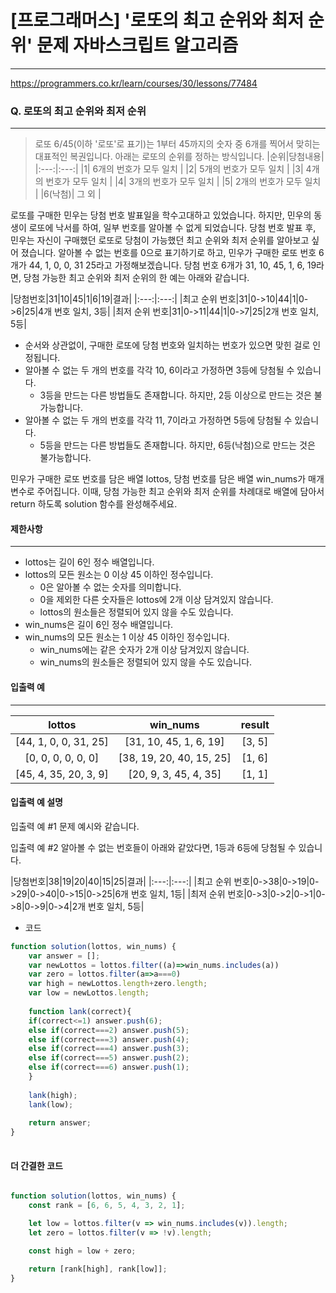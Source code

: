 # [프로그래머스] '로또의 최고 순위와 최저 순위' 문제 자바스크립트 알고리즘
-------
https://programmers.co.kr/learn/courses/30/lessons/77484
### Q. 로또의 최고 순위와 최저 순위
-----

> 로또 6/45(이하 '로또'로 표기)는 1부터 45까지의 숫자 중 6개를 찍어서 맞히는 대표적인 복권입니다. 아래는 로또의 순위를 정하는 방식입니다.
|순위|당첨내용|
|:---:|:---:|
|1| 6개의 번호가 모두 일치 |
|2| 5개의 번호가 모두 일치 |
|3| 4개의 번호가 모두 일치 |
|4| 3개의 번호가 모두 일치 |
|5| 2개의 번호가 모두 일치 |
|6(낙첨)| 그 외 |

로또를 구매한 민우는 당첨 번호 발표일을 학수고대하고 있었습니다. 하지만, 민우의 동생이 로또에 낙서를 하여, 일부 번호를 알아볼 수 없게 되었습니다. 당첨 번호 발표 후, 민우는 자신이 구매했던 로또로 당첨이 가능했던 최고 순위와 최저 순위를 알아보고 싶어 졌습니다.
알아볼 수 없는 번호를 0으로 표기하기로 하고, 민우가 구매한 로또 번호 6개가 44, 1, 0, 0, 31 25라고 가정해보겠습니다. 당첨 번호 6개가 31, 10, 45, 1, 6, 19라면, 당첨 가능한 최고 순위와 최저 순위의 한 예는 아래와 같습니다.

|당첨번호|31|10|45|1|6|19|결과|
|:---:|:---:|
|최고 순위 번호|31|0->10|44|1|0->6|25|4개 번호 일치, 3등|
|최저 순위 번호|31|0->11|44|1|0->7|25|2개 번호 일치, 5등|

* 순서와 상관없이, 구매한 로또에 당첨 번호와 일치하는 번호가 있으면 맞힌 걸로 인정됩니다.
* 알아볼 수 없는 두 개의 번호를 각각 10, 6이라고 가정하면 3등에 당첨될 수 있습니다.
    * 3등을 만드는 다른 방법들도 존재합니다. 하지만, 2등 이상으로 만드는 것은 불가능합니다.
* 알아볼 수 없는 두 개의 번호를 각각 11, 7이라고 가정하면 5등에 당첨될 수 있습니다.
    * 5등을 만드는 다른 방법들도 존재합니다. 하지만, 6등(낙첨)으로 만드는 것은 불가능합니다.

민우가 구매한 로또 번호를 담은 배열 lottos, 당첨 번호를 담은 배열 win_nums가 매개변수로 주어집니다. 이때, 당첨 가능한 최고 순위와 최저 순위를 차례대로 배열에 담아서 return 하도록 solution 함수를 완성해주세요.


#### 제한사항 
---
* lottos는 길이 6인 정수 배열입니다.
* lottos의 모든 원소는 0 이상 45 이하인 정수입니다.
    * 0은 알아볼 수 없는 숫자를 의미합니다.
    * 0을 제외한 다른 숫자들은 lottos에 2개 이상 담겨있지 않습니다.
    * lottos의 원소들은 정렬되어 있지 않을 수도 있습니다.
* win_nums은 길이 6인 정수 배열입니다.
* win_nums의 모든 원소는 1 이상 45 이하인 정수입니다.
    * win_nums에는 같은 숫자가 2개 이상 담겨있지 않습니다.
    * win_nums의 원소들은 정렬되어 있지 않을 수도 있습니다.

#### 입출력 예  
----

|lottos|	win_nums|	result|
|:---:|:---:|:---:|
|[44, 1, 0, 0, 31, 25]|	[31, 10, 45, 1, 6, 19]|	[3, 5]|
|[0, 0, 0, 0, 0, 0]|	[38, 19, 20, 40, 15, 25]|	[1, 6]|
|[45, 4, 35, 20, 3, 9]|	[20, 9, 3, 45, 4, 35]|	[1, 1]|

#### 입출력 예 설명 

입출력 예 #1
문제 예시와 같습니다.

입출력 예 #2
알아볼 수 없는 번호들이 아래와 같았다면, 1등과 6등에 당첨될 수 있습니다.

|당첨번호|38|19|20|40|15|25|결과|
|:---:|:---:|
|최고 순위 번호|0->38|0->19|0->29|0->40|0->15|0->25|6개 번호 일치, 1등|
|최저 순위 번호|0->3|0->2|0->1|0->8|0->9|0->4|2개 번호 일치, 5등|

* 코드 
```js
function solution(lottos, win_nums) {
    var answer = [];
    var newLottos = lottos.filter((a)=>win_nums.includes(a))
    var zero = lottos.filter(a=>a===0)
    var high = newLottos.length+zero.length;
    var low = newLottos.length;
    
    function lank(correct){
    if(correct<=1) answer.push(6);
    else if(correct===2) answer.push(5);
    else if(correct===3) answer.push(4);
    else if(correct===4) answer.push(3);
    else if(correct===5) answer.push(2);
    else if(correct===6) answer.push(1);
    }
    
    lank(high);
    lank(low);
    
    return answer;
}
   
``` 
#### 더 간결한 코드 

```js

function solution(lottos, win_nums) {
    const rank = [6, 6, 5, 4, 3, 2, 1];

    let low = lottos.filter(v => win_nums.includes(v)).length;
    let zero = lottos.filter(v => !v).length;

    const high = low + zero;

    return [rank[high], rank[low]];
}
```


